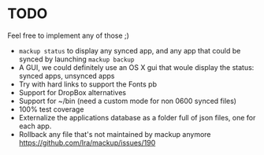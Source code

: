 # TODO

Feel free to implement any of those ;)

- `mackup status` to display any synced app, and any app that could be synced
    by launching `mackup backup`
- A GUI, we could definitely use an OS X gui that woule display the status:
    synced apps, unsynced apps
- Try with hard links to support the Fonts pb
- Support for DropBox alternatives
- Support for ~/bin (need a custom mode for non 0600 synced files)
- 100% test coverage
- Externalize the applications database as a folder full of json files, one for each app.
- Rollback any file that's not maintained by mackup anymore https://github.com/lra/mackup/issues/190
